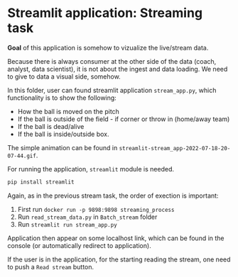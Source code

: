 # Streamlit application: Streaming task

**Goal** of this application is somehow to vizualize the live/stream data. 

Because there is always consumer at the other side of the data (coach, analyst, data scientist), it is not about the ingest and data loading. We need to give to data a visual side, somehow. 

In this folder, user can found streamlit application `stream_app.py`, which functionality is to show the following:

* How the ball is moved on the pitch
* If the ball is outside of the field - if corner or throw in (home/away team)
* If the ball is dead/alive
* If the ball is inside/outside box.

The simple animation can be found in `streamlit-stream_app-2022-07-18-20-07-44.gif`.

For running the application, `streamlit` module is needed. 

```sh
pip install streamlit
```

Again, as in the previous stream task, the order of exection is important:

1. First run  `docker run -p 9898:9898 streaming_process`
2. Run `read_stream_data.py` in `Batch_stream` folder
3. Run `streamlit run stream_app.py`

Application then appear on some localhost link, which can be found in the console (or automatically redirect to application). 

If the user is in the application, for the starting reading the stream, one need to push a `Read stream` button.